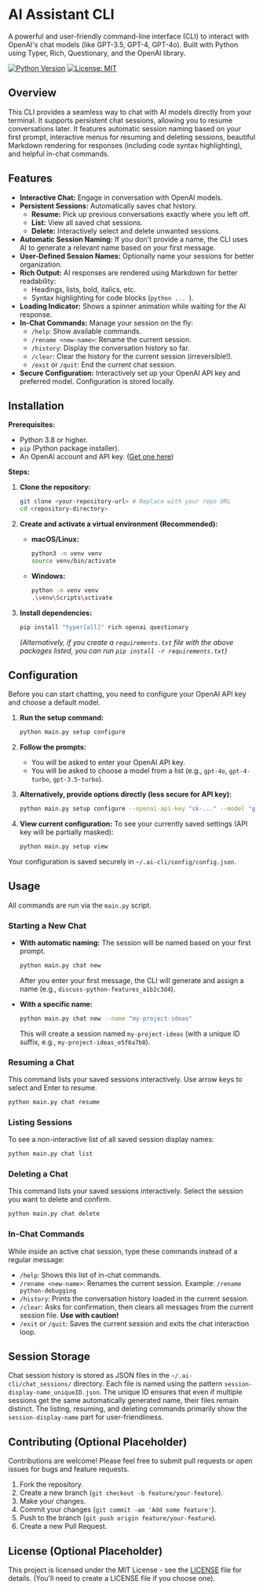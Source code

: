# AI Assistant CLI

A powerful and user-friendly command-line interface (CLI) to interact with OpenAI's chat models (like GPT-3.5, GPT-4, GPT-4o). Built with Python using Typer, Rich, Questionary, and the OpenAI library.

[![Python Version](https://img.shields.io/badge/python-3.8%2B-blue.svg)](https://www.python.org/)
[![License: MIT](https://img.shields.io/badge/License-MIT-yellow.svg)](https://opensource.org/licenses/MIT) <!-- Choose your license -->

## Overview

This CLI provides a seamless way to chat with AI models directly from your terminal. It supports persistent chat sessions, allowing you to resume conversations later. It features automatic session naming based on your first prompt, interactive menus for resuming and deleting sessions, beautiful Markdown rendering for responses (including code syntax highlighting), and helpful in-chat commands.

## Features

- **Interactive Chat:** Engage in conversation with OpenAI models.
- **Persistent Sessions:** Automatically saves chat history.
  - **Resume:** Pick up previous conversations exactly where you left off.
  - **List:** View all saved chat sessions.
  - **Delete:** Interactively select and delete unwanted sessions.
- **Automatic Session Naming:** If you don't provide a name, the CLI uses AI to generate a relevant name based on your first message.
- **User-Defined Session Names:** Optionally name your sessions for better organization.
- **Rich Output:** AI responses are rendered using Markdown for better readability:
  - Headings, lists, bold, italics, etc.
  - Syntax highlighting for code blocks (`python ... `).
- **Loading Indicator:** Shows a spinner animation while waiting for the AI response.
- **In-Chat Commands:** Manage your session on the fly:
  - `/help`: Show available commands.
  - `/rename <new-name>`: Rename the current session.
  - `/history`: Display the conversation history so far.
  - `/clear`: Clear the history for the current session (irreversible!).
  - `/exit` or `/quit`: End the current chat session.
- **Secure Configuration:** Interactively set up your OpenAI API key and preferred model. Configuration is stored locally.

## Installation

**Prerequisites:**

- Python 3.8 or higher.
- `pip` (Python package installer).
- An OpenAI account and API key. ([Get one here](https://platform.openai.com/signup))

**Steps:**

1.  **Clone the repository:**

    ```bash
    git clone <your-repository-url> # Replace with your repo URL
    cd <repository-directory>
    ```

2.  **Create and activate a virtual environment (Recommended):**

    - **macOS/Linux:**
      ```bash
      python3 -m venv venv
      source venv/bin/activate
      ```
    - **Windows:**
      ```bash
      python -m venv venv
      .\venv\Scripts\activate
      ```

3.  **Install dependencies:**
    ```bash
    pip install "typer[all]" rich openai questionary
    ```
    _(Alternatively, if you create a `requirements.txt` file with the above packages listed, you can run `pip install -r requirements.txt`)_

## Configuration

Before you can start chatting, you need to configure your OpenAI API key and choose a default model.

1.  **Run the setup command:**

    ```bash
    python main.py setup configure
    ```

2.  **Follow the prompts:**

    - You will be asked to enter your OpenAI API key.
    - You will be asked to choose a model from a list (e.g., `gpt-4o`, `gpt-4-turbo`, `gpt-3.5-turbo`).

3.  **Alternatively, provide options directly (less secure for API key):**

    ```bash
    python main.py setup configure --openai-api-key "sk-..." --model "gpt-4o"
    ```

4.  **View current configuration:**
    To see your currently saved settings (API key will be partially masked):
    ```bash
    python main.py setup view
    ```

Your configuration is saved securely in `~/.ai-cli/config/config.json`.

## Usage

All commands are run via the `main.py` script.

### Starting a New Chat

- **With automatic naming:** The session will be named based on your first prompt.

  ```bash
  python main.py chat new
  ```

  After you enter your first message, the CLI will generate and assign a name (e.g., `discuss-python-features_a1b2c3d4`).

- **With a specific name:**
  ```bash
  python main.py chat new --name "my-project-ideas"
  ```
  This will create a session named `my-project-ideas` (with a unique ID suffix, e.g., `my-project-ideas_e5f6a7b8`).

### Resuming a Chat

This command lists your saved sessions interactively. Use arrow keys to select and Enter to resume.

```bash
python main.py chat resume
```

### Listing Sessions

To see a non-interactive list of all saved session display names:

```bash
python main.py chat list
```

### Deleting a Chat

This command lists your saved sessions interactively. Select the session you want to delete and confirm.

```bash
python main.py chat delete
```

### In-Chat Commands

While inside an active chat session, type these commands instead of a regular message:

- `/help`: Shows this list of in-chat commands.
- `/rename <new-name>`: Renames the current session. Example: `/rename python-debugging`
- `/history`: Prints the conversation history loaded in the current session.
- `/clear`: Asks for confirmation, then clears all messages from the current session file. **Use with caution!**
- `/exit` or `/quit`: Saves the current session and exits the chat interaction loop.

## Session Storage

Chat session history is stored as JSON files in the `~/.ai-cli/chat_sessions/` directory. Each file is named using the pattern `session-display-name_uniqueID.json`. The unique ID ensures that even if multiple sessions get the same automatically generated name, their files remain distinct. The listing, resuming, and deleting commands primarily show the `session-display-name` part for user-friendliness.

## Contributing (Optional Placeholder)

Contributions are welcome! Please feel free to submit pull requests or open issues for bugs and feature requests.

1.  Fork the repository.
2.  Create a new branch (`git checkout -b feature/your-feature`).
3.  Make your changes.
4.  Commit your changes (`git commit -am 'Add some feature'`).
5.  Push to the branch (`git push origin feature/your-feature`).
6.  Create a new Pull Request.

## License (Optional Placeholder)

This project is licensed under the MIT License - see the [LICENSE](LICENSE) file for details. (You'll need to create a LICENSE file if you choose one).
